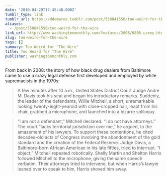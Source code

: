 ```yaml
---
date: '2010-04-29T17:45:48.000Z'
tumblr_type: link
tumblr_url: https://ddemaree.tumblr.com/post/558841550/too-weird-for-the-wire
aliases:
  - /post/558841550/too-weird-for-the-wire
link_url: http://www.washingtonmonthly.com/features/2008/0805.carey.html
slug: too-weird-for-the-wire
tags: []
summary: Too Weird for "The Wire"
title: Too Weird for "The Wire"
publisher: washingtonmonthly.com
---
```


From back in 2008: the story of how black drug dealers from Baltimore came to use a crazy legal defense first developed and employed by white supremacists in the 1970s:

> A few minutes after 10 a.m., United States District Court Judge Andre M. Davis took his seat and began his introductory remarks. Suddenly, the leader of the defendants, Willie Mitchell, a short, unremarkable looking twenty-eight-yearold with close-cropped hair, leapt from his chair, grabbed a microphone, and launched into a bizarre soliloquy.

> “I am not a defendant,” Mitchell declared. “I do not have attorneys.” The court “lacks territorial jurisdiction over me,” he argued, to the amazement of his lawyers. To support these contentions, he cited decades-old acts of Congress involving the abandonment of the gold standard and the creation of the Federal Reserve. Judge Davis, a Baltimore-born African American in his late fifties, tried to interrupt. “I object,” Mitchell repeated robotically. Shelly Martin and Shelton Harris followed Mitchell to the microphone, giving the same speech verbatim. Their attorneys tried to intervene, but when Harris’s lawyer leaned over to speak to him, Harris shoved him away.